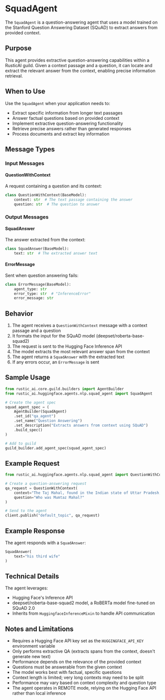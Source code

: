 # SquadAgent

The `SquadAgent` is a question-answering agent that uses a model trained on the Stanford Question Answering Dataset (SQuAD) to extract answers from provided context.

## Purpose

This agent provides extractive question-answering capabilities within a RusticAI guild. Given a context passage and a question, it can locate and extract the relevant answer from the context, enabling precise information retrieval.

## When to Use

Use the `SquadAgent` when your application needs to:

- Extract specific information from longer text passages
- Answer factual questions based on provided context
- Implement extractive question-answering functionality
- Retrieve precise answers rather than generated responses
- Process documents and extract key information

## Message Types

### Input Messages

#### QuestionWithContext

A request containing a question and its context:

```python
class QuestionWithContext(BaseModel):
    context: str  # The text passage containing the answer
    question: str  # The question to answer
```

### Output Messages

#### SquadAnswer

The answer extracted from the context:

```python
class SquadAnswer(BaseModel):
    text: str  # The extracted answer text
```

#### ErrorMessage

Sent when question answering fails:

```python
class ErrorMessage(BaseModel):
    agent_type: str
    error_type: str  # "InferenceError"
    error_message: str
```

## Behavior

1. The agent receives a `QuestionWithContext` message with a context passage and a question
2. It formats the input for the SQuAD model (deepset/roberta-base-squad2)
3. The request is sent to the Hugging Face Inference API
4. The model extracts the most relevant answer span from the context
5. The agent returns a `SquadAnswer` with the extracted text
6. If any errors occur, an `ErrorMessage` is sent

## Sample Usage

```python
from rustic_ai.core.guild.builders import AgentBuilder
from rustic_ai.huggingface.agents.nlp.squad_agent import SquadAgent

# Create the agent spec
squad_agent_spec = (
    AgentBuilder(SquadAgent)
    .set_id("qa_agent")
    .set_name("Question Answering")
    .set_description("Extracts answers from context using SQuAD")
    .build_spec()
)

# Add to guild
guild_builder.add_agent_spec(squad_agent_spec)
```

## Example Request

```python
from rustic_ai.huggingface.agents.nlp.squad_agent import QuestionWithContext

# Create a question-answering request
qa_request = QuestionWithContext(
    context="The Taj Mahal, found in the Indian state of Uttar Pradesh, is one of the Seven Wonders of the Modern World. It was built in the 17th century by Mughal emperor Shah Jahan as a mausoleum for his third wife, Mumtaz Mahal. The Taj Mahal is a fine example of Mughal architecture, which is a blend of Islamic, Persian, Turkish and Indian architectural styles.",
    question="Who was Mumtaz Mahal?"
)

# Send to the agent
client.publish("default_topic", qa_request)
```

## Example Response

The agent responds with a `SquadAnswer`:

```python
SquadAnswer(
    text="his third wife"
)
```

## Technical Details

The agent leverages:
- Hugging Face's Inference API
- deepset/roberta-base-squad2 model, a RoBERTa model fine-tuned on SQuAD 2.0
- Inherits from `HuggingfaceInferenceMixin` to handle API communication

## Notes and Limitations

- Requires a Hugging Face API key set as the `HUGGINGFACE_API_KEY` environment variable
- Only performs extractive QA (extracts spans from the context, doesn't generate new text)
- Performance depends on the relevance of the provided context
- Questions must be answerable from the given context
- The model works best with factual, specific questions
- Context length is limited; very long contexts may need to be split
- Performance may vary based on context complexity and question type
- The agent operates in REMOTE mode, relying on the Hugging Face API rather than local inference 